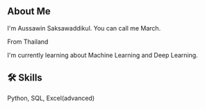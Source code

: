 
## About Me
I'm Aussawin Saksawaddikul. You can call me March.

From Thailand

I'm currently learning about Machine Learning and Deep Learning.
## 🛠 Skills
Python, SQL, Excel(advanced)
